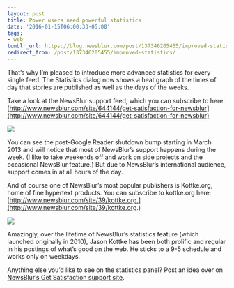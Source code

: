 ```yaml
---
layout: post
title: Power users need powerful statistics
date: '2016-01-15T06:00:33-05:00'
tags:
- web
tumblr_url: https://blog.newsblur.com/post/137346205455/improved-statistics
redirect_from: /post/137346205455/improved-statistics/
---
```

That’s why I’m pleased to introduce more advanced statistics for every single feed. The Statistics dialog now shows a heat graph of the times of day that stories are published as well as the days of the weeks.

Take a look at the NewsBlur support feed, which you can subscribe to here: [http://www.newsblur.com/site/644144/get-satisfaction-for-newsblur](http://www.newsblur.com/site/644144/get-satisfaction-for-newsblur)

![](http://static.newsblur.com.s3.amazonaws.com/blog/stats_getsatisfaction.png)

You can see the post-Google Reader shutdown bump starting in March 2013 and will notice that most of NewsBlur’s support happens during the week. (I like to take weekends off and work on side projects and the occasional NewsBlur feature.) But due to NewsBlur’s international audience, support comes in at all hours of the day.

And of course one of NewsBlur’s most popular publishers is Kottke.org, home of fine hypertext products. You can subscribe to kottke.org here: [http://www.newsblur.com/site/39/kottke.org.](http://www.newsblur.com/site/39/kottke.org.)

![](http://static.newsblur.com.s3.amazonaws.com/blog/stats_kottke.png)

Amazingly, over the lifetime of NewsBlur’s statistics feature (which launched originally in 2010), Jason Kottke has been both prolific and regular in his postings of what’s good on the web. He sticks to a 9-5 schedule and works only on weekdays.

Anything else you’d like to see on the statistics panel? Post an idea over on [NewsBlur’s Get Satisfaction support site](http://getsatisfaction.com/newsblur).

